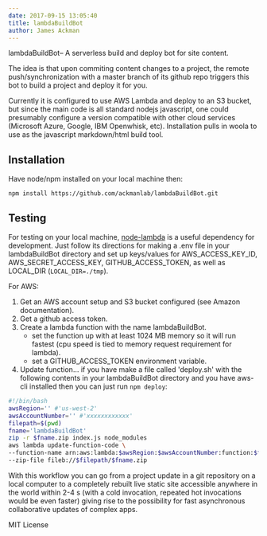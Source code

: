 ```yaml
---
date: 2017-09-15 13:05:40  
title: lambdaBuildBot
author: James Ackman  
---
```


lambdaBuildBot– A serverless build and deploy bot for site content.

The idea is that upon commiting content changes to a project, the remote push/synchronization with a master branch of its github repo triggers this bot to build a project and deploy it for you. 

Currently it is configured to use AWS Lambda and deploy to an S3 bucket, but since the main code is all standard nodejs javascript, one could presumably configure a version compatible with other cloud services (Microsoft Azure, Google, IBM Openwhisk, etc). Installation pulls in woola to use as the javascript markdown/html build tool. 


## Installation

Have node/npm installed on your local machine then:  

    npm install https://github.com/ackmanlab/lambdaBuildBot.git


## Testing

For testing on your local machine, [node-lambda](https://www.npmjs.com/package/node-lambda) is a useful dependency for development. Just follow its directions for making a .env file in your lambdaBuildBot directory and set up keys/values for AWS_ACCESS_KEY_ID, AWS_SECRET_ACCESS_KEY, GITHUB_ACCESS_TOKEN, as well as LOCAL_DIR (`LOCAL_DIR=./tmp`).

For AWS:

1. Get an AWS account setup and S3 bucket configured (see Amazon documentation).
2. Get a github access token.
3. Create a lambda function with the name lambdaBuildBot. 
    * set the function up with at least 1024 MB memory so it will run fastest (cpu speed is tied to memory request requirement for lambda).
    * set a GITHUB_ACCESS_TOKEN environment variable.
4. Update function... if you have make a file called 'deploy.sh' with the following contents in your lambdaBuildBot directory and you have aws-cli installed then you can just run `npm deploy`:  


```bash
#!/bin/bash
awsRegion='' #'us-west-2'
awsAccountNumber='' #'xxxxxxxxxxxx'
filepath=$(pwd)
fname='lambdaBuildBot'
zip -r $fname.zip index.js node_modules
aws lambda update-function-code \
--function-name arn:aws:lambda:$awsRegion:$awsAccountNumber:function:$fname \
--zip-file fileb://$filepath/$fname.zip

```

With this workflow you can go from a project update in a git repository on a local computer to a completely rebuilt live static site accessible anywhere in the world within 2-4 s (with a cold invocation, repeated hot invocations would be even faster) giving rise to the possibility for fast asynchronous collaborative updates of complex apps.


MIT License